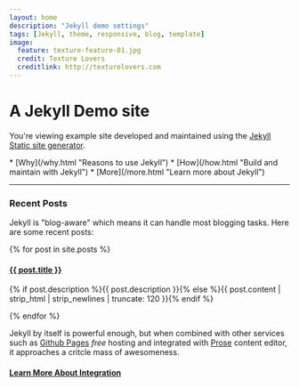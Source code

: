 ```yaml
---
layout: home
description: "Jekyll demo settings"
tags: [Jekyll, theme, responsive, blog, template]
image:
  feature: texture-feature-01.jpg
  credit: Texture Lovers
  creditlink: http://texturelovers.com
---
```


<div class="row">
	<div class="col-md-8" markdown="1" >

# A Jekyll Demo site

You're viewing example site developed and maintained using the [Jekyll Static site generator](http://jekyllrb.com/).

<div class="bullet-points" markdown="1" >
* [Why](/why.html "Reasons to use Jekyll")
* [How](/how.html "Build and maintain with Jekyll")
* [More](/more.html "Learn more about Jekyll")
</div>

---

### Recent Posts
Jekyll is "blog-aware" which means it can handle most blogging tasks. Here are some
recent posts:

{% for post in site.posts %}  
<article itemscope itemtype="http://schema.org/BlogPosting" itemprop="blogPost">
  <h4 itemprop="headline"><a href="{{ post.url }}" rel="bookmark" title="{{ post.title }}"><i class="icon-chevron-right"></i> {{ post.title }}</a></h4>
  <p itemprop="text">{% if post.description %}{{ post.description }}{% else %}{{ post.content | strip_html | strip_newlines | truncate: 120 }}{% endif %}</p>
</article>
{% endfor %}

</div>
<div class="col-md-4 centered" markdown="1" >
<div class="inner-well well" markdown="1">



<div class="love">
	<i class="icon-jekyll"></i>
	<i class="icon-heart"></i>
	<i class="icon-github"></i>
</div>

Jekyll by itself is powerful enough, but when combined with other services such as <a href="http://github.com/pages">Github Pages</a> _free_  hosting and integrated with <a href="http://prose.io">Prose</a> content editor, it approaches a critcle mass of&nbsp;awesomeness.

<h4 class="integration">
	<a href="/integration.html">
		<i class="icon-gears"></i>
		Learn More About Integration
	</a>
</h4>

</div>
</div>
</div><!--/row -->
